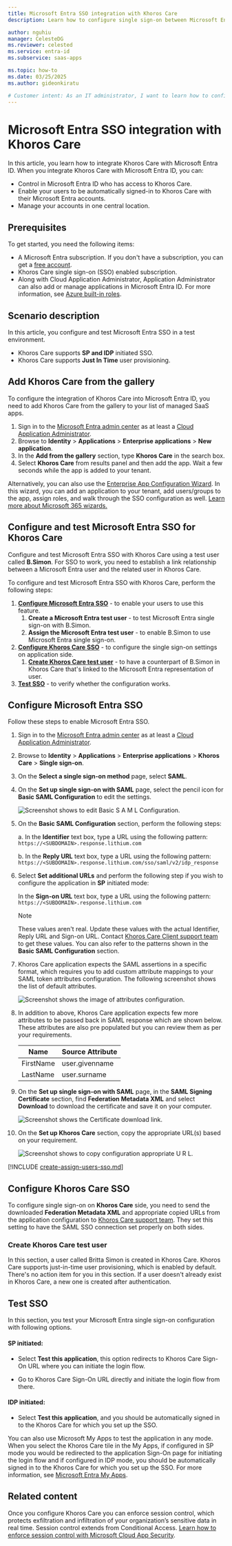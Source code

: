 ```yaml
---
title: Microsoft Entra SSO integration with Khoros Care
description: Learn how to configure single sign-on between Microsoft Entra ID and Khoros Care.

author: nguhiu
manager: CelesteDG
ms.reviewer: celested
ms.service: entra-id
ms.subservice: saas-apps

ms.topic: how-to
ms.date: 03/25/2025
ms.author: gideonkiratu

# Customer intent: As an IT administrator, I want to learn how to configure single sign-on between Microsoft Entra ID and Khoros Care so that I can control who has access to Khoros Care, enable automatic sign-in with Microsoft Entra accounts, and manage my accounts in one central location.
---
```


# Microsoft Entra SSO integration with Khoros Care

In this article,  you learn how to integrate Khoros Care with Microsoft Entra ID. When you integrate Khoros Care with Microsoft Entra ID, you can:

* Control in Microsoft Entra ID who has access to Khoros Care.
* Enable your users to be automatically signed-in to Khoros Care with their Microsoft Entra accounts.
* Manage your accounts in one central location.

## Prerequisites

To get started, you need the following items:

* A Microsoft Entra subscription. If you don't have a subscription, you can get a [free account](https://azure.microsoft.com/free/).
* Khoros Care single sign-on (SSO) enabled subscription.
* Along with Cloud Application Administrator, Application Administrator can also add or manage applications in Microsoft Entra ID.
For more information, see [Azure built-in roles](~/identity/role-based-access-control/permissions-reference.md).

## Scenario description

In this article,  you configure and test Microsoft Entra SSO in a test environment.

* Khoros Care supports **SP and IDP** initiated SSO.
* Khoros Care supports **Just In Time** user provisioning.

## Add Khoros Care from the gallery

To configure the integration of Khoros Care into Microsoft Entra ID, you need to add Khoros Care from the gallery to your list of managed SaaS apps.

1. Sign in to the [Microsoft Entra admin center](https://entra.microsoft.com) as at least a [Cloud Application Administrator](~/identity/role-based-access-control/permissions-reference.md#cloud-application-administrator).
1. Browse to **Identity** > **Applications** > **Enterprise applications** > **New application**.
1. In the **Add from the gallery** section, type **Khoros Care** in the search box.
1. Select **Khoros Care** from results panel and then add the app. Wait a few seconds while the app is added to your tenant.

 Alternatively, you can also use the [Enterprise App Configuration Wizard](https://portal.office.com/AdminPortal/home?Q=Docs#/azureadappintegration). In this wizard, you can add an application to your tenant, add users/groups to the app, assign roles, and walk through the SSO configuration as well. [Learn more about Microsoft 365 wizards.](/microsoft-365/admin/misc/azure-ad-setup-guides)

<a name='configure-and-test-azure-ad-sso-for-khoros-care'></a>

## Configure and test Microsoft Entra SSO for Khoros Care

Configure and test Microsoft Entra SSO with Khoros Care using a test user called **B.Simon**. For SSO to work, you need to establish a link relationship between a Microsoft Entra user and the related user in Khoros Care.

To configure and test Microsoft Entra SSO with Khoros Care, perform the following steps:

1. **[Configure Microsoft Entra SSO](#configure-azure-ad-sso)** - to enable your users to use this feature.
    1. **Create a Microsoft Entra test user** - to test Microsoft Entra single sign-on with B.Simon.
    1. **Assign the Microsoft Entra test user** - to enable B.Simon to use Microsoft Entra single sign-on.
1. **[Configure Khoros Care SSO](#configure-khoros-care-sso)** - to configure the single sign-on settings on application side.
    1. **[Create Khoros Care test user](#create-khoros-care-test-user)** - to have a counterpart of B.Simon in Khoros Care that's linked to the Microsoft Entra representation of user.
1. **[Test SSO](#test-sso)** - to verify whether the configuration works.

<a name='configure-azure-ad-sso'></a>

## Configure Microsoft Entra SSO

Follow these steps to enable Microsoft Entra SSO.

1. Sign in to the [Microsoft Entra admin center](https://entra.microsoft.com) as at least a [Cloud Application Administrator](~/identity/role-based-access-control/permissions-reference.md#cloud-application-administrator).
1. Browse to **Identity** > **Applications** > **Enterprise applications** > **Khoros Care** > **Single sign-on**.
1. On the **Select a single sign-on method** page, select **SAML**.
1. On the **Set up single sign-on with SAML** page, select the pencil icon for **Basic SAML Configuration** to edit the settings.

   ![Screenshot shows to edit Basic S A M L Configuration.](common/edit-urls.png "Basic Configuration")

1. On the **Basic SAML Configuration** section, perform the following steps:

    a. In the **Identifier** text box, type a URL using the following pattern:
    `https://<SUBDOMAIN>.response.lithium.com`

    b. In the **Reply URL** text box, type a URL using the following pattern:
    `https://<SUBDOMAIN>.response.lithium.com/sso/saml/v2/idp_response`

1. Select **Set additional URLs** and perform the following step if you wish to configure the application in **SP** initiated mode:

    In the **Sign-on URL** text box, type a URL using the following pattern:
    `https://<SUBDOMAIN>.response.lithium.com`

	> [!NOTE]
	> These values aren't real. Update these values with the actual Identifier, Reply URL and Sign-on URL. Contact [Khoros Care Client support team](mailto:support@khoros.com) to get these values. You can also refer to the patterns shown in the **Basic SAML Configuration** section.

1. Khoros Care application expects the SAML assertions in a specific format, which requires you to add custom attribute mappings to your SAML token attributes configuration. The following screenshot shows the list of default attributes.

	![Screenshot shows the image of attributes configuration.](common/default-attributes.png "Image")

1. In addition to above, Khoros Care application expects few more attributes to be passed back in SAML response which are shown below. These attributes are also pre populated but you can review them as per your requirements.

	| Name | Source Attribute|
	| ------------ | --------- |
	| FirstName | user.givenname |
    | LastName | user.surname |

1. On the **Set up single sign-on with SAML** page, in the **SAML Signing Certificate** section,  find **Federation Metadata XML** and select **Download** to download the certificate and save it on your computer.

	![Screenshot shows the Certificate download link.](common/metadataxml.png "Certificate")

1. On the **Set up Khoros Care** section, copy the appropriate URL(s) based on your requirement.

	![Screenshot shows to copy configuration appropriate U R L.](common/copy-configuration-urls.png "Metadata")

<a name='create-an-azure-ad-test-user'></a>

[!INCLUDE [create-assign-users-sso.md](~/identity/saas-apps/includes/create-assign-users-sso.md)]

## Configure Khoros Care SSO

To configure single sign-on on **Khoros Care** side, you need to send the downloaded **Federation Metadata XML** and appropriate copied URLs from the application configuration to [Khoros Care support team](mailto:support@khoros.com). They set this setting to have the SAML SSO connection set properly on both sides.

### Create Khoros Care test user

In this section, a user called Britta Simon is created in Khoros Care. Khoros Care supports just-in-time user provisioning, which is enabled by default. There's no action item for you in this section. If a user doesn't already exist in Khoros Care, a new one is created after authentication.

## Test SSO

In this section, you test your Microsoft Entra single sign-on configuration with following options. 

#### SP initiated:

* Select **Test this application**, this option redirects to Khoros Care Sign-On URL where you can initiate the login flow.  

* Go to Khoros Care Sign-On URL directly and initiate the login flow from there.

#### IDP initiated:

* Select **Test this application**, and you should be automatically signed in to the Khoros Care for which you set up the SSO. 

You can also use Microsoft My Apps to test the application in any mode. When you select the Khoros Care tile in the My Apps, if configured in SP mode you would be redirected to the application Sign-On page for initiating the login flow and if configured in IDP mode, you should be automatically signed in to the Khoros Care for which you set up the SSO. For more information, see [Microsoft Entra My Apps](/azure/active-directory/manage-apps/end-user-experiences#azure-ad-my-apps).

## Related content

Once you configure Khoros Care you can enforce session control, which protects exfiltration and infiltration of your organization’s sensitive data in real time. Session control extends from Conditional Access. [Learn how to enforce session control with Microsoft Cloud App Security](/cloud-app-security/proxy-deployment-aad).
